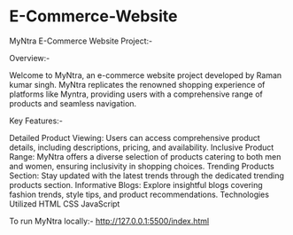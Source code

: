 # E-Commerce-Website

MyNtra E-Commerce Website Project:-

Overview:-

Welcome to MyNtra, an e-commerce website project developed by Raman kumar singh. MyNtra replicates the renowned shopping experience of platforms like Myntra, providing users with a comprehensive range of products and seamless navigation.

Key Features:-

Detailed Product Viewing: Users can access comprehensive product details, including descriptions, pricing, and availability.
Inclusive Product Range: MyNtra offers a diverse selection of products catering to both men and women, ensuring inclusivity in shopping choices.
Trending Products Section: Stay updated with the latest trends through the dedicated trending products section.
Informative Blogs: Explore insightful blogs covering fashion trends, style tips, and product recommendations.
Technologies Utilized
HTML
CSS
JavaScript

To run MyNtra locally:-
http://127.0.0.1:5500/index.html
